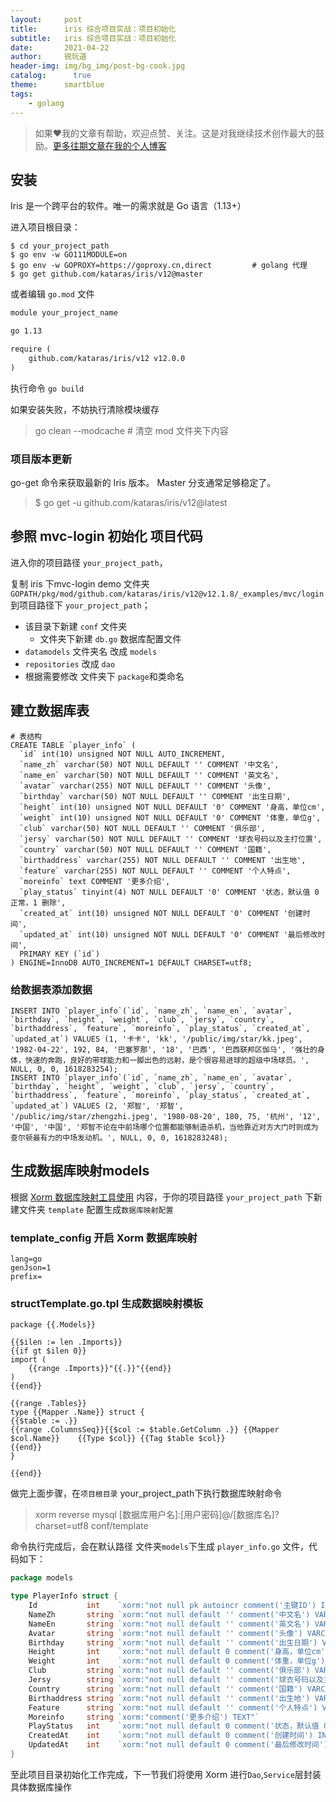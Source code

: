```yaml
---
layout:     post
title:      iris 综合项目实战：项目初始化
subtitle:   iris 综合项目实战：项目初始化
date:       2021-04-22
author:     锐玩道
header-img: img/bg_img/post-bg-cook.jpg
catalog:      true
theme:      smartblue
tags:
    - golang
---
```



> 如果❤️我的文章有帮助，欢迎点赞、关注。这是对我继续技术创作最大的鼓励。[更多往期文章在我的个人博客](https://coderdao.github.io/)

## 安装
Iris 是一个跨平台的软件。唯一的需求就是 Go 语言（1.13+）

进入项目根目录：
```
$ cd your_project_path
$ go env -w GO111MODULE=on
$ go env -w GOPROXY=https://goproxy.cn,direct         # golang 代理
$ go get github.com/kataras/iris/v12@master
```
或者编辑 `go.mod` 文件

```txt
module your_project_name

go 1.13

require (
    github.com/kataras/iris/v12 v12.0.0
)
```

执行命令 `go build`

如果安装失败，不妨执行清除模块缓存
> go clean --modcache             # 清空 mod 文件夹下内容

### 项目版本更新
go-get 命令来获取最新的 Iris 版本。 Master 分支通常足够稳定了。
> $ go get -u github.com/kataras/iris/v12@latest

## 参照 mvc-login 初始化 项目代码
进入你的项目路径 `your_project_path`，

复制 iris 下mvc-login demo 文件夹 `GOPATH/pkg/mod/github.com/kataras/iris/v12@v12.1.8/_examples/mvc/login` 到项目路径下  `your_project_path`；

- 该目录下新建 `conf` 文件夹
    - 文件夹下新建 `db.go` 数据库配置文件
- `datamodels` 文件夹名 改成 `models`
- `repositories` 改成 `dao`
- 根据需要修改 文件夹下 `package`和类命名

## 建立数据库表
```mysql
# 表结构
CREATE TABLE `player_info` (
  `id` int(10) unsigned NOT NULL AUTO_INCREMENT,
  `name_zh` varchar(50) NOT NULL DEFAULT '' COMMENT '中文名',
  `name_en` varchar(50) NOT NULL DEFAULT '' COMMENT '英文名',
  `avatar` varchar(255) NOT NULL DEFAULT '' COMMENT '头像',
  `birthday` varchar(50) NOT NULL DEFAULT '' COMMENT '出生日期',
  `height` int(10) unsigned NOT NULL DEFAULT '0' COMMENT '身高，单位cm',
  `weight` int(10) unsigned NOT NULL DEFAULT '0' COMMENT '体重，单位g',
  `club` varchar(50) NOT NULL DEFAULT '' COMMENT '俱乐部',
  `jersy` varchar(50) NOT NULL DEFAULT '' COMMENT '球衣号码以及主打位置',
  `country` varchar(50) NOT NULL DEFAULT '' COMMENT '国籍',
  `birthaddress` varchar(255) NOT NULL DEFAULT '' COMMENT '出生地',
  `feature` varchar(255) NOT NULL DEFAULT '' COMMENT '个人特点',
  `moreinfo` text COMMENT '更多介绍',
  `play_status` tinyint(4) NOT NULL DEFAULT '0' COMMENT '状态，默认值 0 正常，1 删除',
  `created_at` int(10) unsigned NOT NULL DEFAULT '0' COMMENT '创建时间',
  `updated_at` int(10) unsigned NOT NULL DEFAULT '0' COMMENT '最后修改时间',
  PRIMARY KEY (`id`)
) ENGINE=InnoDB AUTO_INCREMENT=1 DEFAULT CHARSET=utf8;
```

### 给数据表添加数据
```
INSERT INTO `player_info`(`id`, `name_zh`, `name_en`, `avatar`, `birthday`, `height`, `weight`, `club`, `jersy`, `country`, `birthaddress`, `feature`, `moreinfo`, `play_status`, `created_at`, `updated_at`) VALUES (1, '卡卡', 'kk', '/public/img/star/kk.jpeg', '1982-04-22', 192, 84, '巴塞罗那', '18', '巴西', '巴西联邦区伽马', '强壮的身体，快速的奔跑，良好的带球能力和一脚出色的远射，是个很容易进球的超级中场球员。', NULL, 0, 0, 1618283254);
INSERT INTO `player_info`(`id`, `name_zh`, `name_en`, `avatar`, `birthday`, `height`, `weight`, `club`, `jersy`, `country`, `birthaddress`, `feature`, `moreinfo`, `play_status`, `created_at`, `updated_at`) VALUES (2, '郑智', '郑智', '/public/img/star/zhengzhi.jpeg', '1980-08-20', 180, 75, '杭州', '12', '中国', '中国', '郑智不论在中前场哪个位置都能够制造杀机，当他靠近对方大门时则成为查尔顿最有力的中场发动机。', NULL, 0, 0, 1618283248);
```

## 生成数据库映射models
根据 [Xorm 数据库映射工具使用](https://mp.weixin.qq.com/s/jH0BXH1KrIeQsO4GuDaOeg) 内容，于你的项目路径 `your_project_path` 下新建文件夹 `template` 配置生成`数据库映射配置`

### template_config 开启 Xorm 数据库映射
```
lang=go
genJson=1
prefix=
```

### structTemplate.go.tpl 生成数据映射模板
```
package {{.Models}}

{{$ilen := len .Imports}}
{{if gt $ilen 0}}
import (
    {{range .Imports}}"{{.}}"{{end}}
)
{{end}}

{{range .Tables}}
type {{Mapper .Name}} struct {
{{$table := .}}
{{range .ColumnsSeq}}{{$col := $table.GetColumn .}} {{Mapper $col.Name}}	{{Type $col}} {{Tag $table $col}}
{{end}}
}

{{end}}
```

做完上面步骤，在`项目根目录` your_project_path下执行数据库映射命令
> xorm reverse mysql [数据库用户名]:[用户密码]@/[数据库名]?charset=utf8 conf/template

命令执行完成后，会在默认路径 文件夹`models`下生成 `player_info.go` 文件，代码如下：
```go
package models

type PlayerInfo struct {
	Id           int    `xorm:"not null pk autoincr comment('主键ID') INT(10)"`
	NameZh       string `xorm:"not null default '' comment('中文名') VARCHAR(50)"`
	NameEn       string `xorm:"not null default '' comment('英文名') VARCHAR(50)"`
	Avatar       string `xorm:"not null default '' comment('头像') VARCHAR(255)"`
	Birthday     string `xorm:"not null default '' comment('出生日期') VARCHAR(50)"`
	Height       int    `xorm:"not null default 0 comment('身高，单位cm') INT(10)"`
	Weight       int    `xorm:"not null default 0 comment('体重，单位g') INT(10)"`
	Club         string `xorm:"not null default '' comment('俱乐部') VARCHAR(50)"`
	Jersy        string `xorm:"not null default '' comment('球衣号码以及主打位置') VARCHAR(50)"`
	Country      string `xorm:"not null default '' comment('国籍') VARCHAR(50)"`
	Birthaddress string `xorm:"not null default '' comment('出生地') VARCHAR(255)"`
	Feature      string `xorm:"not null default '' comment('个人特点') VARCHAR(255)"`
	Moreinfo     string `xorm:"comment('更多介绍') TEXT"`
	PlayStatus   int    `xorm:"not null default 0 comment('状态，默认值 0 正常，1 删除') TINYINT(4)"`
	CreatedAt    int    `xorm:"not null default 0 comment('创建时间') INT(10)"`
	UpdatedAt    int    `xorm:"not null default 0 comment('最后修改时间') INT(10)"`
}
```

至此项目目录初始化工作完成，下一节我们将使用 Xorm 进行`Dao`,`Service`层封装具体数据库操作